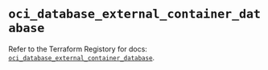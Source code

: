 # `oci_database_external_container_database`

Refer to the Terraform Registory for docs: [`oci_database_external_container_database`](https://registry.terraform.io/providers/oracle/oci/6.18.0/docs/resources/database_external_container_database).
